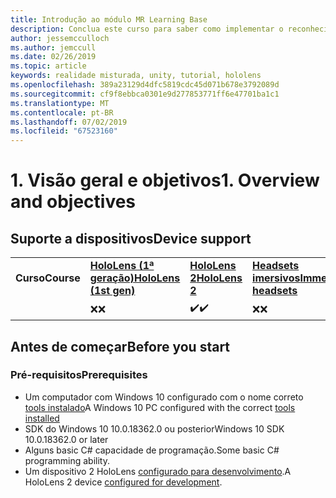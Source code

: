 ```yaml
---
title: Introdução ao módulo MR Learning Base
description: Conclua este curso para saber como implementar o reconhecimento facial do Azure em um aplicativo de realidade misturada.
author: jessemcculloch
ms.author: jemccull
ms.date: 02/26/2019
ms.topic: article
keywords: realidade misturada, unity, tutorial, hololens
ms.openlocfilehash: 389a23129d4dfc5819cdc45d071b678e3792089d
ms.sourcegitcommit: cf9f8ebbca0301e9d277853771ff6e47701ba1c1
ms.translationtype: MT
ms.contentlocale: pt-BR
ms.lasthandoff: 07/02/2019
ms.locfileid: "67523160"
---
```

# <a name="1-overview-and-objectives"></a><span data-ttu-id="c9de7-104">1. Visão geral e objetivos</span><span class="sxs-lookup"><span data-stu-id="c9de7-104">1. Overview and objectives</span></span>

## <a name="device-support"></a><span data-ttu-id="c9de7-105">Suporte a dispositivos</span><span class="sxs-lookup"><span data-stu-id="c9de7-105">Device support</span></span>

<table>
    <colgroup>
    <col width="25%" />
    <col width="25%" />
    <col width="25%" />
    <col width="25%" />
    </colgroup>
    <tr>
        <td><span data-ttu-id="c9de7-106"><strong>Curso</strong></span><span class="sxs-lookup"><span data-stu-id="c9de7-106"><strong>Course</strong></span></span></td>
        <td><span data-ttu-id="c9de7-107"><a href="hololens-hardware-details.md"><strong>HoloLens (1ª geração)</strong></a></span><span class="sxs-lookup"><span data-stu-id="c9de7-107"><a href="hololens-hardware-details.md"><strong>HoloLens (1st gen)</strong></a></span></span></td>
        <td><span data-ttu-id="c9de7-108"><a href="https://www.microsoft.com/en-us/hololens/hardware"><strong>HoloLens 2</strong></a></span><span class="sxs-lookup"><span data-stu-id="c9de7-108"><a href="https://www.microsoft.com/en-us/hololens/hardware"><strong>HoloLens 2</strong></a></span></span></td>
        <td><span data-ttu-id="c9de7-109"><a href="immersive-headset-hardware-details.md"><strong>Headsets imersivos</strong></a></span><span class="sxs-lookup"><span data-stu-id="c9de7-109"><a href="immersive-headset-hardware-details.md"><strong>Immersive headsets</strong></a></span></span></td>
    </tr>
     <tr>
        <td></td>
        <td><span data-ttu-id="c9de7-110">❌</span><span class="sxs-lookup"><span data-stu-id="c9de7-110">❌</span></span></td>
        <td><span data-ttu-id="c9de7-111">✔️</span><span class="sxs-lookup"><span data-stu-id="c9de7-111">✔️</span></span></td>
        <td><span data-ttu-id="c9de7-112">❌</span><span class="sxs-lookup"><span data-stu-id="c9de7-112">❌</span></span></td>
    </tr>
</table>

## <a name="before-you-start"></a><span data-ttu-id="c9de7-113">Antes de começar</span><span class="sxs-lookup"><span data-stu-id="c9de7-113">Before you start</span></span>

### <a name="prerequisites"></a><span data-ttu-id="c9de7-114">Pré-requisitos</span><span class="sxs-lookup"><span data-stu-id="c9de7-114">Prerequisites</span></span>

* <span data-ttu-id="c9de7-115">Um computador com Windows 10 configurado com o nome correto [tools instalado](install-the-tools.md)</span><span class="sxs-lookup"><span data-stu-id="c9de7-115">A Windows 10 PC configured with the correct [tools installed](install-the-tools.md)</span></span>
* <span data-ttu-id="c9de7-116">SDK do Windows 10 10.0.18362.0 ou posterior</span><span class="sxs-lookup"><span data-stu-id="c9de7-116">Windows 10 SDK 10.0.18362.0 or later</span></span>
* <span data-ttu-id="c9de7-117">Alguns basic C# capacidade de programação.</span><span class="sxs-lookup"><span data-stu-id="c9de7-117">Some basic C# programming ability.</span></span>
* <span data-ttu-id="c9de7-118">Um dispositivo 2 HoloLens [configurado para desenvolvimento](using-visual-studio.md#enabling-developer-mode).</span><span class="sxs-lookup"><span data-stu-id="c9de7-118">A HoloLens 2 device [configured for development](using-visual-studio.md#enabling-developer-mode).</span></span>
